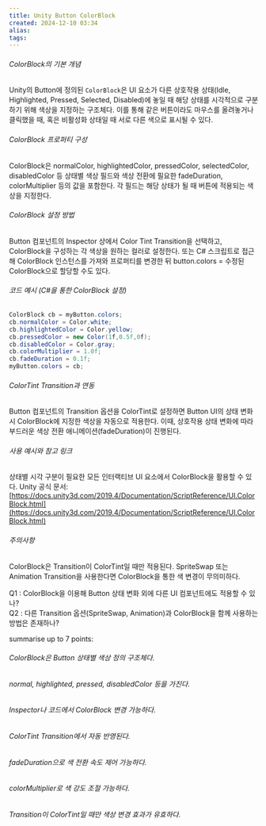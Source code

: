 ```yaml
---
title: Unity Button ColorBlock
created: 2024-12-10 03:34
alias:
tags:
---
```

###### ColorBlock의 기본 개념  
Unity의 Button에 정의된 `ColorBlock`은 UI 요소가 다른 상호작용 상태(Idle, Highlighted, Pressed, Selected, Disabled)에 놓일 때 
해당 상태를 시각적으로 구분하기 위해 색상을 지정하는 구조체다. 
이를 통해 같은 버튼이라도 마우스를 올려놓거나 클릭했을 때, 혹은 비활성화 상태일 때 서로 다른 색으로 표시될 수 있다.

###### ColorBlock 프로퍼티 구성  
ColorBlock은 normalColor, highlightedColor, pressedColor, selectedColor, disabledColor 등 상태별 색상 필드와 
색상 전환에 필요한 fadeDuration, colorMultiplier 등의 값을 포함한다. 
각 필드는 해당 상태가 될 때 버튼에 적용되는 색상을 지정한다.

###### ColorBlock 설정 방법  
Button 컴포넌트의 Inspector 상에서 Color Tint Transition을 선택하고, ColorBlock을 구성하는 각 색상을 원하는 컬러로 설정한다. 또는 C# 스크립트로 접근해 ColorBlock 인스턴스를 가져와 프로퍼티를 변경한 뒤 button.colors = 수정된 ColorBlock으로 할당할 수도 있다.

###### 코드 예시 (C#을 통한 ColorBlock 설정)  

```csharp
ColorBlock cb = myButton.colors;
cb.normalColor = Color.white;
cb.highlightedColor = Color.yellow;
cb.pressedColor = new Color(1f,0.5f,0f);
cb.disabledColor = Color.gray;
cb.colorMultiplier = 1.0f;
cb.fadeDuration = 0.1f;
myButton.colors = cb;
```

###### ColorTint Transition과 연동  
Button 컴포넌트의 Transition 옵션을 ColorTint로 설정하면 Button UI의 상태 변화 시 ColorBlock에 지정한 색상을 자동으로 적용한다. 이때, 상호작용 상태 변화에 따라 부드러운 색상 전환 애니메이션(fadeDuration)이 진행된다.

###### 사용 예시와 참고 링크  
상태별 시각 구분이 필요한 모든 인터랙티브 UI 요소에서 ColorBlock을 활용할 수 있다. Unity 공식 문서: [https://docs.unity3d.com/2019.4/Documentation/ScriptReference/UI.ColorBlock.html](https://docs.unity3d.com/2019.4/Documentation/ScriptReference/UI.ColorBlock.html)

###### 주의사항  
ColorBlock은 Transition이 ColorTint일 때만 적용된다. SpriteSwap 또는 Animation Transition을 사용한다면 ColorBlock을 통한 색 변경이 무의미하다.

Q1 : ColorBlock을 이용해 Button 상태 변화 외에 다른 UI 컴포넌트에도 적용할 수 있나?  
Q2 : 다른 Transition 옵션(SpriteSwap, Animation)과 ColorBlock을 함께 사용하는 방법은 존재하나?

summarise up to 7 points:  
###### ColorBlock은 Button 상태별 색상 정의 구조체다.  
###### normal, highlighted, pressed, disabledColor 등을 가진다.  
###### Inspector나 코드에서 ColorBlock 변경 가능하다.  
###### ColorTint Transition에서 자동 반영된다.  
###### fadeDuration으로 색 전환 속도 제어 가능하다.  
###### colorMultiplier로 색 강도 조절 가능하다.  
###### Transition이 ColorTint일 때만 색상 변경 효과가 유효하다.


